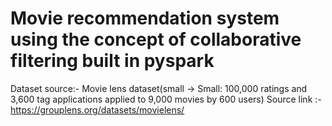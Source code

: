 # Movie recommendation system using the concept of collaborative filtering built in pyspark
Dataset source:- Movie lens dataset(small -> Small: 100,000 ratings and 3,600 tag applications applied to 9,000 movies by 600 users) 
Source link :- https://grouplens.org/datasets/movielens/ 
